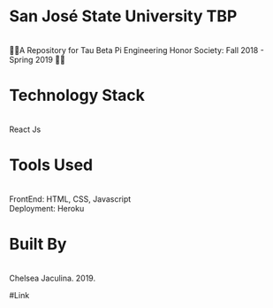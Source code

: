 
# San José State University TBP

<br/> 💙💛A Repository for Tau Beta Pi Engineering Honor Society: Fall 2018 - Spring 2019 💙💛

# Technology Stack
<br/>
React Js

# Tools Used
<br/>
FrontEnd: HTML, CSS, Javascript
<br/>
Deployment: Heroku

# Built By
<br/>
Chelsea Jaculina. 2019.

#Link
